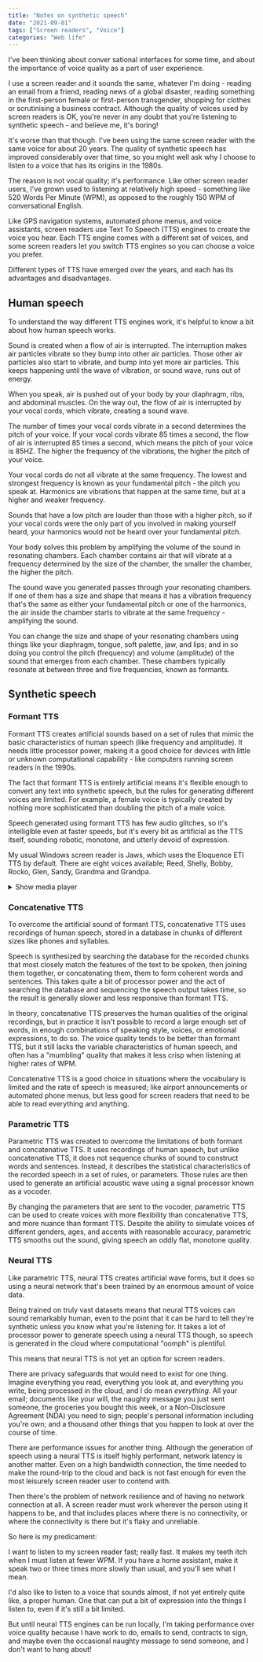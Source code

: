 ```yaml
---
title: "Notes on synthetic speech"
date: "2021-09-01"
tags: ["Screen readers", "Voice"]
categories: "Web life"
---
```


I've been thinking about conver	sational interfaces for some time, and about the importance of voice quality as a part of user experience. 

I use a screen reader and it sounds the same, whatever I'm doing - reading an email from a friend, reading news of a global disaster, reading something in the first-person female or first-person transgender, shopping for clothes or scrutinising a business contract. Although the quality of voices used by screen readers is OK, you're never in any doubt that you're listening to synthetic speech - and believe me, it's boring!

It's worse than that though. I've been using the same screen reader with the same voice for about 20 years. The quality of synthetic speech has improved considerably over that time, so you might well ask why I choose to listen to a voice that has its origins in the 1980s.

The reason is not vocal quality; it's performance. Like other screen reader users, I've grown used to listening at relatively high speed - something like 520 Words Per Minute (WPM), as opposed to the roughly 150 WPM of conversational English.

Like GPS navigation systems, automated phone menus, and voice assistants, screen readers use Text To Speech (TTS) engines to create the voice you hear. Each TTS engine comes with a different set of voices, and some screen readers let you switch TTS engines so you can choose a voice you prefer.

Different types of TTS have emerged over the years, and each has its advantages and disadvantages. 

## Human speech

To understand the way different TTS engines work, it's helpful to know a bit about how human speech works.

Sound is created when a flow of air is interrupted. The interruption makes air particles vibrate so they bump into other air particles. Those other air particles also start to vibrate, and bump into yet more air particles. This keeps happening until the wave of vibration, or sound wave, runs out of energy.

When you speak, air is pushed out of your body by your diaphragm, ribs, and abdominal muscles. On the way out, the flow of air is interrupted by your vocal cords, which vibrate, creating a sound wave.

The number of times your vocal cords vibrate in a second determines the pitch of your voice. If your vocal cords vibrate 85 times a second, the flow of air is interrupted 85 times a second, which means the pitch of your voice is 85HZ. The higher the frequency of the vibrations, the higher the pitch of your voice.

Your vocal cords do not all vibrate at the same frequency. The lowest and strongest frequency is known as your fundamental pitch - the pitch you speak at. Harmonics are vibrations that happen at the same time, but at a higher and weaker frequency.

Sounds that have a low pitch are louder than those with a higher pitch, so if your vocal cords were the only part of you involved in making yourself heard, your harmonics would not be heard over your fundamental pitch.

Your body solves this problem by amplifying the volume of the sound in resonating chambers. Each chamber contains air that will vibrate at a frequency determined by the size of the chamber, the smaller the chamber, the higher the pitch.

The sound wave you generated passes through your resonating chambers. If one of them has a size and shape that means it has a vibration frequency that's the same as either your fundamental pitch or one of the harmonics, the air inside the chamber starts to vibrate at the same frequency - amplifying the sound.

You can change the size and shape of your resonating chambers using things like your diaphragm, tongue, soft palette, jaw, and lips; and in so doing you control the pitch (frequency) and volume (amplitude) of the sound that emerges from each chamber. These chambers typically resonate at between three and five frequencies, known as formants.

## Synthetic speech

### Formant TTS

Formant TTS creates artificial sounds based on a set of rules that mimic the basic characteristics of human speech (like frequency and amplitude). It needs little processor power, making it a good choice for devices with little or unknown computational capability - like computers running screen readers in the 1990s.

The fact that formant TTS is entirely artificial means it's flexible enough to convert any text into synthetic speech, but the rules for generating different voices are limited. For example, a female voice is typically created by nothing more sophisticated than doubling the pitch of a male voice.

Speech generated using formant TTS has few audio glitches, so it's intelligible even at faster speeds, but it's every bit as artificial as the TTS itself, sounding robotic, monotone, and utterly devoid of expression.

My usual Windows screen reader is Jaws, which uses the Eloquence ETI TTS by default. There are eight voices available; Reed, Shelly, Bobby, Rocko, Glen, Sandy, Grandma and Grandpa.

<details>
<summary>Show media player</summary>
<audio src="Eloquence-TTS-voices.mp3" controls></audio>
</details>

### Concatenative TTS

To overcome the artificial sound of formant TTS, concatenative TTS uses recordings of human speech, stored in a database in chunks of different sizes like phones and syllables. 

Speech is synthesized by searching the database for the recorded chunks that most closely match the features of the text to be spoken, then joining them together, or concatenating them, them to form coherent words and sentences. This takes quite a bit of processor power and the act of searching the database and sequencing the speech output takes time, so the result is generally slower and less responsive than formant TTS.

In theory, concatenative TTS preserves the human qualities of the original recordings, but in practice it isn't possible to record a large enough set of words, in enough combinations of speaking style, voices, or emotional expressions, to do so. The voice quality tends to be better than formant TTS, but it still lacks the variable characteristics of human speech, and often has a "mumbling" quality that makes it less crisp when listening at higher rates of WPM.

Concatenative TTS is a good choice in situations where the vocabulary is limited and the rate of speech is measured; like airport announcements or automated phone menus, but less good for screen readers that need to be able to read everything and anything.

### Parametric TTS

Parametric TTS was created to overcome the limitations of both formant and concatenative TTS. It uses recordings of human speech, but unlike concatenative TTS, it does not sequence chunks of sound to construct words and sentences. Instead, it describes the statistical characteristics of the recorded speech in a set of rules, or parameters. Those rules are then used to generate an artificial acoustic wave using a signal processor known as a vocoder.

By changing the parameters that are sent to the vocoder, parametric TTS can be used to create voices with more flexibility than concatenative TTS, and more nuance than formant TTS. Despite the ability to simulate voices of different genders, ages, and accents with reasonable accuracy, parametric TTS smooths out the sound, giving speech an oddly flat, monotone quality.

### Neural TTS

Like parametric TTS, neural TTS creates artificial wave forms, but it does so using a neural network that's been trained by an enormous amount of voice data.

Being trained on truly vast datasets means that neural TTS voices can sound remarkably human, even to the point that it can be hard to tell they're synthetic unless you know what you're listening for. It takes a lot of processor power to generate speech using a neural TTS though, so speech is generated in the cloud where computational "oomph" is plentiful.

This means that neural TTS is not yet an option for screen readers.

There are privacy safeguards that would need to exist for one thing. Imagine everything you read, everything you look at, and everything you write, being processed in the cloud, and I do mean *everything*. All your email; documents like your will, the naughty message you just sent someone, the groceries you bought this week, or a Non-Disclosure Agreement (NDA) you need to sign; people's personal information including you're own; and a thousand other things that you happen to look at over the course of time.

There are performance issues for another thing. Although the generation of speech using a neural TTS is itself highly performant, network latency is another matter. Even on a high bandwidth connection, the time needed to make the round-trip to the cloud and back is not fast enough for even the most leisurely screen reader user to contend with.

Then there's the problem of network resilience and of having no network connection at all. A screen reader must work wherever the person using it happens to be, and that includes places where there is no connectivity, or where the connectivity is there but it's flaky and unreliable.

So here is my predicament:

I want to listen to my screen reader fast; really fast. It makes my teeth itch when I must listen at fewer WPM. If you have a home assistant, make it speak two or three times more slowly than usual, and you'll see what I mean.

I'd also like to listen to a voice that sounds almost, if not yet entirely quite like, a proper human. One that can put a bit of expression into the things I listen to, even if it's still a bit limited.

But until neural TTS engines can be run locally, I'm taking performance over voice quality because I have work to do, emails to send, contracts to sign, and maybe even the occasional naughty message to send someone, and I don't want to hang about!